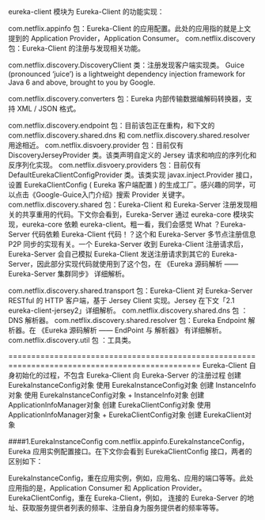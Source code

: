 eureka-client 模块为 Eureka-Client 的功能实现：

com.netflix.appinfo 包：Eureka-Client 的应用配置。此处的应用指的就是上文提到的 Application Provider，Application Consumer。
com.netflix.discovery 包：Eureka-Client 的注册与发现相关功能。

com.netflix.discovery.DiscoveryClient 类：注册发现客户端实现类。
Guice (pronounced ‘juice’) is a lightweight dependency injection framework for Java 6 and above, brought to you by Google.

com.netflix.discovery.converters 包：Eureka 内部传输数据编解码转换器，支持 XML / JSON 格式。

com.netflix.discovery.endpoint 包：目前该包正在重构，和下文的 com.netflix.discovery.shared.dns 和 com.netflix.discovery.shared.resolver 用途相近。
com.netflix.disvoery.provider 包：目前仅有 DiscoveryJerseyProvider 类。该类声明自定义的 Jersey 请求和响应的序列化和反序列化实现。
com.netflix.disvoery.providers 包：目前仅有 DefaultEurekaClientConfigProvider 类。该类实现 javax.inject.Provider 接口，设置 EurekaClientConfig ( Eureka 客户端配置 ) 的生成工厂。感兴趣的同学，可以点击《Google-Guice入门介绍》搜索 Provider 关键字。
com.netflix.discovery.shared 包：Eureka-Client 和 Eureka-Server 注册发现相关的共享重用的代码。下文你会看到，Eureka-Server 通过 eureka-core 模块实现，eureka-core 依赖 eureka-client。粗一看，我们会感觉 What ？Eureka-Server 代码依赖 Eureka-Client 代码！？这个和 Eureka-Server 多节点注册信息 P2P 同步的实现有关。一个 Eureka-Server 收到 Eureka-Client 注册请求后，Eureka-Server 会自己模拟 Eureka-Client 发送注册请求到其它的 Eureka-Server，因此部分实现代码就使用到了这个包，在 《Eureka 源码解析 —— Eureka-Server 集群同步》 详细解析。

com.netflix.discovery.shared.transport 包：Eureka-Client 对 Eureka-Server RESTful 的 HTTP 客户端，基于 Jersey Client 实现。Jersey 在下文「2.1 eureka-client-jersey2」详细解析。
com.netflix.discovery.shared.dns 包 ：DNS 解析器。
com.netflix.discovery.shared.resolver 包：Eureka Endpoint 解析器。在 《Eureka 源码解析 —— EndPoint 与 解析器》 有详细解析。
com.netflix.discovery.util 包 ：工具类。

================================================================================================
Eureka-Client 自身初始化的过程，不包含 Eureka-Client 向 Eureka-Server 的注册过程
创建 EurekaInstanceConfig对象
使用 EurekaInstanceConfig对象 创建 InstanceInfo对象
使用 EurekaInstanceConfig对象 + InstanceInfo对象 创建 ApplicationInfoManager对象
创建 EurekaClientConfig对象
使用 ApplicationInfoManager对象 + EurekaClientConfig对象 创建 EurekaClient对象


####1.EurekaInstanceConfig
com.netflix.appinfo.EurekaInstanceConfig，Eureka 应用实例配置接口。在下文你会看到 EurekaClientConfig 接口，两者的区别如下：

EurekaInstanceConfig，重在应用实例，例如，应用名、应用的端口等等。此处应用指的是，Application Consumer 和 Application Provider。
EurekaClientConfig，重在 Eureka-Client，例如， 连接的 Eureka-Server 的地址、获取服务提供者列表的频率、注册自身为服务提供者的频率等等。

